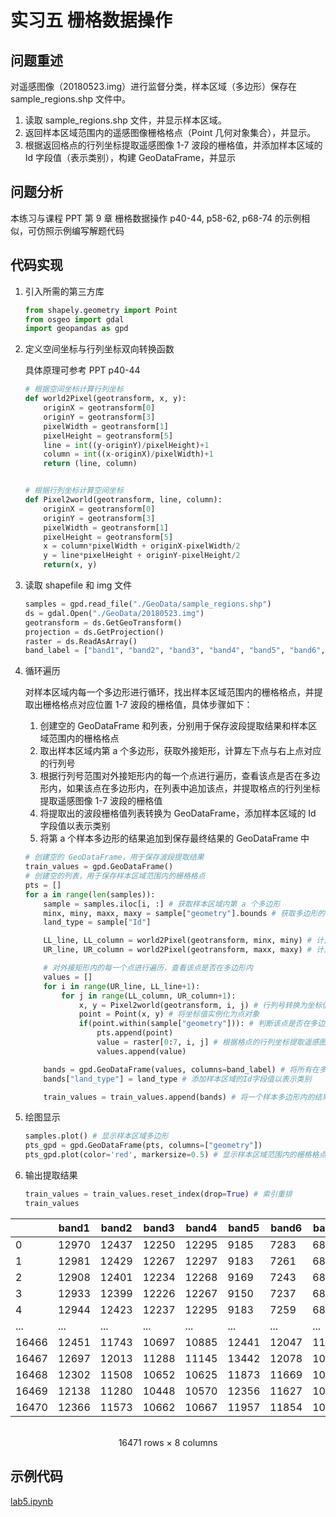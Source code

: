 # **实习五 栅格数据操作**

## 问题重述

对遥感图像（20180523.img）进行监督分类，样本区域（多边形）保存在 sample_regions.shp 文件中。

1. 读取 sample_regions.shp 文件，并显示样本区域。
2. 返回样本区域范围内的遥感图像栅格格点（Point 几何对象集合），并显示。
3. 根据返回格点的行列坐标提取遥感图像 1-7 波段的栅格值，并添加样本区域的 Id 字段值（表示类别），构建 GeoDataFrame，并显示

## 问题分析

本练习与课程 PPT 第 9 章 栅格数据操作 p40-44, p58-62, p68-74 的示例相似，可仿照示例编写解题代码

## 代码实现

1. 引入所需的第三方库

    ```python
    from shapely.geometry import Point
    from osgeo import gdal
    import geopandas as gpd
    ```

2. 定义空间坐标与行列坐标双向转换函数

    具体原理可参考 PPT p40-44

    ```python
    # 根据空间坐标计算行列坐标
    def world2Pixel(geotransform, x, y):
        originX = geotransform[0]
        originY = geotransform[3]
        pixelWidth = geotransform[1]
        pixelHeight = geotransform[5]
        line = int((y-originY)/pixelHeight)+1
        column = int((x-originX)/pixelWidth)+1
        return (line, column)


    # 根据行列坐标计算空间坐标
    def Pixel2world(geotransform, line, column):
        originX = geotransform[0]
        originY = geotransform[3]
        pixelWidth = geotransform[1]
        pixelHeight = geotransform[5]
        x = column*pixelWidth + originX-pixelWidth/2
        y = line*pixelHeight + originY-pixelHeight/2
        return(x, y)
    ```

3. 读取 shapefile 和 img 文件

    ```python
    samples = gpd.read_file("./GeoData/sample_regions.shp")
    ds = gdal.Open("./GeoData/20180523.img")
    geotransform = ds.GetGeoTransform()
    projection = ds.GetProjection()
    raster = ds.ReadAsArray()
    band_label = ["band1", "band2", "band3", "band4", "band5", "band6", "band7"]
    ```

4. 循环遍历

    对样本区域内每一个多边形进行循环，找出样本区域范围内的栅格格点，并提取出栅格格点对应位置 1-7 波段的栅格值，具体步骤如下：

    1. 创建空的 GeoDataFrame 和列表，分别用于保存波段提取结果和样本区域范围内的栅格格点
    2. 取出样本区域内第 a 个多边形，获取外接矩形，计算左下点与右上点对应的行列号
    3. 根据行列号范围对外接矩形内的每一个点进行遍历，查看该点是否在多边形内，如果该点在多边形内，在列表中追加该点，并提取格点的行列坐标提取遥感图像 1-7 波段的栅格值
    4. 将提取出的波段栅格值列表转换为 GeoDataFrame，添加样本区域的 Id 字段值以表示类别
    5. 将第 a 个样本多边形的结果追加到保存最终结果的 GeoDataFrame 中

    ```python
    # 创建空的 GeoDataFrame，用于保存波段提取结果
    train_values = gpd.GeoDataFrame()
    # 创建空的列表，用于保存样本区域范围内的栅格格点
    pts = []
    for a in range(len(samples)):
        sample = samples.iloc[i, :] # 获取样本区域内第 a 个多边形
        minx, miny, maxx, maxy = sample["geometry"].bounds # 获取多边形的外接矩形左下点与右上点坐标
        land_type = sample["Id"]

        LL_line, LL_column = world2Pixel(geotransform, minx, miny) # 计算左下点对应的行列号
        UR_line, UR_column = world2Pixel(geotransform, maxx, maxy) # 计算右上点对应的行列号

        # 对外接矩形内的每一个点进行遍历，查看该点是否在多边形内
        values = []
        for i in range(UR_line, LL_line+1):
            for j in range(LL_column, UR_column+1):
                x, y = Pixel2world(geotransform, i, j) # 行列号转换为坐标值
                point = Point(x, y) # 将坐标值实例化为点对象
                if(point.within(sample["geometry"])): # 判断该点是否在多边形内
                    pts.append(point)
                    value = raster[0:7, i, j] # 根据格点的行列坐标提取遥感图像1-7波段的栅格值
                    values.append(value)

        bands = gpd.GeoDataFrame(values, columns=band_label) # 将所有在多边形内的点提取出的栅格值列表转换为 GeoDataFrame
        bands["land_type"] = land_type # 添加样本区域的Id字段值以表示类别

        train_values = train_values.append(bands) # 将一个样本多边形内的结果追加到保存最终结果的 GeoDataFrame 中
    ```

5. 绘图显示

    ```python
    samples.plot() # 显示样本区域多边形
    pts_gpd = gpd.GeoDataFrame(pts, columns=["geometry"])
    pts_gpd.plot(color='red', markersize=0.5) # 显示样本区域范围内的栅格格点
    ```

6. 输出提取结果

    ```python
    train_values = train_values.reset_index(drop=True) # 索引重排
    train_values
    ```

<div align="center">

|       | band1 | band2 | band3 | band4 | band5 | band6 | band7 | land_type |
| ----- | ----- | ----- | ----- | ----- | ----- | ----- | ----- | --------- |
| 0     | 12970 | 12437 | 12250 | 12295 | 9185  | 7283  | 6879  | 1         |
| 1     | 12981 | 12429 | 12267 | 12297 | 9183  | 7261  | 6877  | 1         |
| 2     | 12908 | 12401 | 12234 | 12268 | 9169  | 7243  | 6859  | 1         |
| 3     | 12933 | 12399 | 12226 | 12267 | 9150  | 7237  | 6846  | 1         |
| 4     | 12944 | 12423 | 12237 | 12295 | 9183  | 7259  | 6865  | 1         |
| ...   | ...   | ...   | ...   | ...   | ...   | ...   | ...   | ...       |
| 16466 | 12451 | 11743 | 10697 | 10885 | 12441 | 12047 | 11204 | 3         |
| 16467 | 12697 | 12013 | 11288 | 11145 | 13442 | 12078 | 10624 | 3         |
| 16468 | 12302 | 11508 | 10652 | 10625 | 11873 | 11669 | 10599 | 3         |
| 16469 | 12138 | 11280 | 10448 | 10570 | 12356 | 11627 | 10629 | 3         |
| 16470 | 12366 | 11573 | 10662 | 10667 | 11957 | 11854 | 10929 | 3         |

<br>
16471 rows × 8 columns

</div>

## 示例代码

[lab5.ipynb](./lab5.ipynb)
